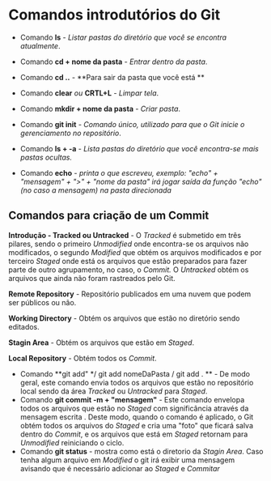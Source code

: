 

# Comandos introdutórios do Git



- Comando **ls** - *Listar pastas do diretório que você se encontra atualmente*.

- Comando **cd + nome da pasta** - *Entrar dentro da pasta*.

- Comando **cd ..** - **Para sair da pasta que você está **

- Comando **clear** *ou* **CRTL+L** - *Limpar tela*.

- Comando **mkdir + nome da pasta** - *Criar pasta*.

- Comando **git init**  - *Comando único, utilizado para que o Git inicie o gerenciamento no repositório*.

- Comando  **ls + -a** - *Lista pastas do diretório que você encontra-se mais pastas ocultas.* 

- Comando **echo** - *printa o que escreveu, exemplo:  "echo" + "mensagem" + ">" + "nome da pasta" irá jogar saída da função "echo" (no caso a mensagem) na pasta direcionada*

  

## Comandos para criação de um Commit 



**Introdução - Tracked ou Untracked** - O *Tracked*  é submetido em três pilares, sendo o primeiro *Unmodified* onde encontra-se os arquivos não modificados,  o segundo *Modified* que obtém os arquivos modificados e por terceiro *Staged* onde está os arquivos que estão preparados para fazer parte de outro agrupamento, no caso, o *Commit.*  O *Untracked* obtém os arquivos que ainda não foram rastreados pelo Git. 

**Remote Repository** - Repositório publicados em uma nuvem que podem ser públicos ou não. 

**Working Directory** - Obtém os arquivos que estão no diretório sendo editados. 

**Stagin Area** - Obtém os arquivos que estão em *Staged*.

**Local Repository** - Obtém todos os *Commit*.



- Comando **git add" */ git add nomeDaPasta / git add . ** - De modo geral, este comando envia todos os arquivos que estão no repositório local sendo da área *Tracked* ou *Untracked*  para *Staged*.
- Comando **git commit -m + "mensagem"** -  Este comando envelopa todos os arquivos que estão no *Staged* com significância através da mensagem escrita . Deste modo, quando o comando é aplicado, o Git obtém todos os arquivos do *Staged* e cria uma "foto" que ficará salva dentro do *Commit*, e os arquivos que está em *Staged* retornam para *Unmodified* reiniciando o ciclo. 
- Comando **git status** - mostra como está o diretorio da *Stagin Area*. Caso tenha algum arquivo em *Modified* o git irá exibir uma mensagem avisando que é necessário adicionar ao *Staged* e *Commitar* 









